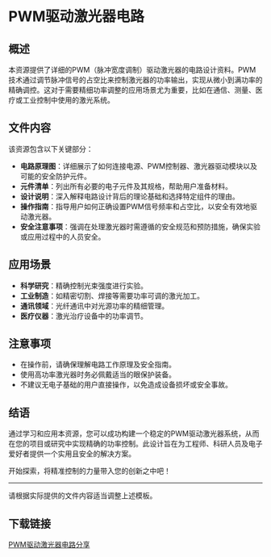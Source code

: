 # PWM驱动激光器电路

## 概述

本资源提供了详细的PWM（脉冲宽度调制）驱动激光器的电路设计资料。PWM技术通过调节脉冲信号的占空比来控制激光器的功率输出，实现从微小到满功率的精确调控。这对于需要精细功率调整的应用场景尤为重要，比如在通信、测量、医疗或工业控制中使用的激光系统。

## 文件内容

该资源包含以下关键部分：

- **电路原理图**：详细展示了如何连接电源、PWM控制器、激光器驱动模块以及可能的安全防护元件。
- **元件清单**：列出所有必要的电子元件及其规格，帮助用户准备材料。
- **设计说明**：深入解释电路设计背后的理论基础和选择特定组件的理由。
- **操作指南**：指导用户如何正确设置PWM信号频率和占空比，以安全有效地驱动激光器。
- **安全注意事项**：强调在处理激光器时需遵循的安全规范和预防措施，确保实验或应用过程中的人员安全。

## 应用场景

- **科学研究**：精确控制光束强度进行实验。
- **工业制造**：如精密切割、焊接等需要功率可调的激光加工。
- **通讯领域**：光纤通讯中对光源功率的精细管理。
- **医疗仪器**：激光治疗设备中的功率调节。

## 注意事项

- 在操作前，请确保理解电路工作原理及安全指南。
- 使用高功率激光器时务必佩戴适当的眼保护装备。
- 不建议无电子基础的用户直接操作，以免造成设备损坏或安全事故。

## 结语

通过学习和应用本资源，您可以成功构建一个稳定的PWM驱动激光器系统，从而在您的项目或研究中实现精确的功率控制。此设计旨在为工程师、科研人员及电子爱好者提供一个实用且安全的解决方案。

开始探索，将精准控制的力量带入您的创新之中吧！

---

请根据实际提供的文件内容适当调整上述模板。

## 下载链接

[PWM驱动激光器电路分享](https://pan.quark.cn/s/210a9b554aa1)